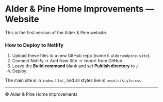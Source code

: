 # Alder & Pine Home Improvements — Website

This is the first version of the Alder & Pine website.

### How to Deploy to Netlify
1. Upload these files to a new GitHub repo (name it `alderandpine-site`).
2. Connect Netlify → Add New Site → Import from GitHub.
3. Leave the **Build command** blank and set **Publish directory** to `/`.
4. Deploy.

The main site is in `index.html`, and all styles live in `assets/style.css`.

---
© Alder & Pine Home Improvements
